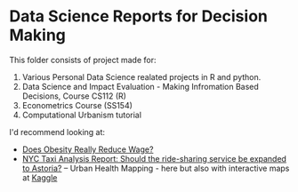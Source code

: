 # Data Science Reports for Decision Making
This folder consists of project made for:
1. Various Personal Data Science realated projects in R and python. 
2. Data Science and Impact Evaluation - Making Infromation Based Decisions, Course CS112 (R)
3. Econometrics Course (SS154)
4. Computational Urbanism tutorial

I'd recommend looking at:
- [Does Obesity Really Reduce Wage?](https://github.com/tomereldor/Data_Science/blob/master/Does_Obesity_Impact_Wages__Overweight_and_Overburdened/Does%20Obesity%20Really%20Reduce%20Wage%20-%20Final.pdf)
- [NYC Taxi Analysis Report: Should the ride-sharing service be expanded to Astoria?](https://github.com/tomereldor/Data_Science/blob/master/NYC%20Taxi%20Data%20Analysis/Should%20Carpools%20Expand%20outside%20of%20Manhattan.pdf)
– Urban Health Mapping - here but also with interactive maps at [Kaggle](http://bit.ly/urbanhealthmaps)
